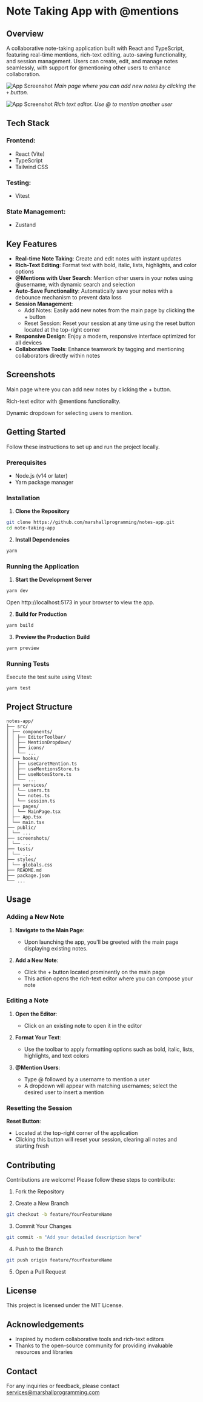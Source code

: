 # **Note Taking App with @mentions**

## Overview
A collaborative note-taking application built with React and TypeScript, featuring real-time mentions, rich-text editing, auto-saving functionality, and session management. Users can create, edit, and manage notes seamlessly, with support for @mentioning other users to enhance collaboration.

![App Screenshot](./screenshots/notes_view.png)
*Main page where you can add new notes by clicking the `+` button.*

![App Screenshot](./screenshots/editor_view.png)
*Rich text editor. Use @ to mention another user*

## Tech Stack

### Frontend:
- React (Vite)
- TypeScript
- Tailwind CSS

### Testing:
- Vitest

### State Management:
- Zustand

## Key Features

- **Real-time Note Taking**: Create and edit notes with instant updates
- **Rich-Text Editing**: Format text with bold, italic, lists, highlights, and color options
- **@Mentions with User Search**: Mention other users in your notes using @username, with dynamic search and selection
- **Auto-Save Functionality**: Automatically save your notes with a debounce mechanism to prevent data loss
- **Session Management**:
  - Add Notes: Easily add new notes from the main page by clicking the + button
  - Reset Session: Reset your session at any time using the reset button located at the top-right corner
- **Responsive Design**: Enjoy a modern, responsive interface optimized for all devices
- **Collaborative Tools**: Enhance teamwork by tagging and mentioning collaborators directly within notes

## Screenshots

Main page where you can add new notes by clicking the + button.

Rich-text editor with @mentions functionality.

Dynamic dropdown for selecting users to mention.

## Getting Started

Follow these instructions to set up and run the project locally.

### Prerequisites
- Node.js (v14 or later)
- Yarn package manager

### Installation

1. **Clone the Repository**
```bash
git clone https://github.com/marshallprogramming/notes-app.git
cd note-taking-app
```

2. **Install Dependencies**
```bash
yarn
```

### Running the Application

1. **Start the Development Server**
```bash
yarn dev
```
Open http://localhost:5173 in your browser to view the app.

2. **Build for Production**
```bash
yarn build
```

3. **Preview the Production Build**
```bash
yarn preview
```

### Running Tests
Execute the test suite using Vitest:
```bash
yarn test
```

## Project Structure
```
notes-app/
├── src/
│ ├── components/
│ │ ├── EditorToolbar/
│ │ ├── MentionDropdown/
│ │ ├── icons/
│ │ └── ...
│ ├── hooks/
│ │ ├── useCaretMention.ts
│ │ ├── useMentionsStore.ts
│ │ ├── useNotesStore.ts
│ │ └── ...
│ ├── services/
│ │ └── users.ts
│ │ └── notes.ts
│ │ └── session.ts
│ ├── pages/
│ │ └── MainPage.tsx
│ ├── App.tsx
│ └── main.tsx
├── public/
│ └── ...
├── screenshots/
│ └── ...
├── tests/
│ └── ...
├── styles/
│ └── globals.css
├── README.md
├── package.json
└── ...
```

## Usage

### Adding a New Note

1. **Navigate to the Main Page**:
   - Upon launching the app, you'll be greeted with the main page displaying existing notes.

2. **Add a New Note**:
   - Click the + button located prominently on the main page
   - This action opens the rich-text editor where you can compose your note

### Editing a Note

1. **Open the Editor**:
   - Click on an existing note to open it in the editor

2. **Format Your Text**:
   - Use the toolbar to apply formatting options such as bold, italic, lists, highlights, and text colors

3. **@Mention Users**:
   - Type @ followed by a username to mention a user
   - A dropdown will appear with matching usernames; select the desired user to insert a mention

### Resetting the Session

**Reset Button**:
- Located at the top-right corner of the application
- Clicking this button will reset your session, clearing all notes and starting fresh

## Contributing

Contributions are welcome! Please follow these steps to contribute:

1. Fork the Repository

2. Create a New Branch
```bash
git checkout -b feature/YourFeatureName
```

3. Commit Your Changes
```bash
git commit -m "Add your detailed description here"
```

4. Push to the Branch
```bash
git push origin feature/YourFeatureName
```

5. Open a Pull Request

## License
This project is licensed under the MIT License.

## Acknowledgements
- Inspired by modern collaborative tools and rich-text editors
- Thanks to the open-source community for providing invaluable resources and libraries

## Contact
For any inquiries or feedback, please contact services@marshallprogramming.com
